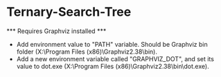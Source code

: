 # Ternary-Search-Tree

*** Requires Graphviz installed ***
- Add environment value to "PATH" variable. Should be Graphviz bin folder (X:\Program Files (x86)\Graphviz2.38\bin).
- Add a new environment variable called "GRAPHVIZ_DOT", and set its value to dot.exe (X:\Program Files (x86)\Graphviz2.38\bin\dot.exe).
